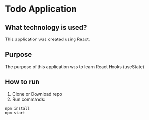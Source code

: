 
# Todo Application

## What technology is used?
This application was created using React.

## Purpose
The purpose of this application was to learn React Hooks (useState)

## How to run
1. Clone or Download repo
2. Run commands: 
```
npm install 
npm start
```
